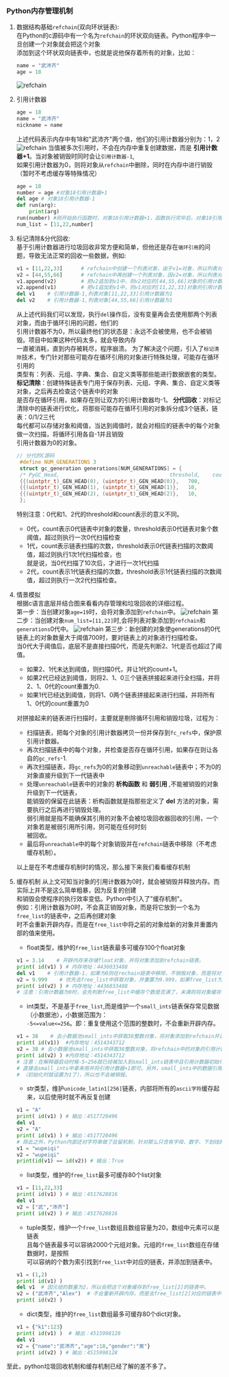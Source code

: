 ### Python内存管理机制 ###
1. 数据结构基础`refchain`(双向环状链表):    
    在Python的c源码中有一个名为`refchain`的环状双向链表。Python程序中一旦创建一个对象就会把这个对象    
    添加到这个环状双向链表中，也就是说他保存着所有的对象，比如：
    ```python
   name = "武沛齐"
   age = 18
    ```
   ![refchain](https://pythonav.com/media/uploads/2020/04/12/refchain_QxSm6Eg.png)
2. 引用计数器
    ```python
   age = 18
   name = "武沛齐"
   nickname = name
    ```
   上述代码表示内存中有18和"武沛齐"两个值，他们的引用计数器分别为：1，2
   ![refchain](https://pythonav.com/media/uploads/2020/04/12/cnt.png)
   当值被多次引用时，不会在内存中重复创建数据，而是 __引用计数器+1__。当对象被销毁时同时会让`引用计数器-1`,   
   如果引用计数器为0，则将对象从`refchain`中删除，同时在内存中进行销毁（暂时不考虑缓存等特殊情况）
   ```python
   age = 18
   number = age #对象18引用计数器+1
   del age # 对象18引用计数器-1
   def run(arg):
       print(arg)
   run(number) #刚开始执行函数时，对象18引用计数器+1，函数执行完毕后，对象18引用计数器-1
   num_list = [11,22,number]
    ```
3. 标记清除&分代回收:   
   基于引用计数器进行垃圾回收非常方便和简单，但他还是存在`循环引用`的问题，导致无法正常的回收一些数据，例如:
   ```python
   v1 = [11,22,33]      # refchain中创建一个列表对象，由于v1=对象，所以列表对象[11,22,33]引用计数器为1.
   v2 = [44,55,66]      # refchain中再创建一个列表对象，因v2=对象，所以列表对象[44,55,66]引用计数器为1.
   v1.append(v2)        # 把v2追加到v1中，则v2对应的[44,55,66]对象的引用计数器加1，最终为2.
   v2.append(v1)        # 把v1追加到v1中，则v1对应的[11,22,33]对象的引用计数器加1，最终为2.
   del v1    # 引用计数器-1,列表对象[11,22,33]引用计数器为1
   del v2    # 引用计数器-1,列表对象[44,55,66]引用计数器为1
   ```
   从上述代码我们可以发现，执行`del`操作后，没有变量再会去使用那两个列表对象，而由于循环引用的问题，他们的   
   引用计数器不为0，所以最终他们的状态是：永远不会被使用，也不会被销毁。项目中如果这种代码太多，就会导致内存   
   一直被消耗，直到内存被耗尽，程序崩溃。
   为了解决这个问题，引入了`标记清除`技术，专门针对那些可能存在循环引用的对象进行特殊处理，可能存在循环引用的   
   类型有：列表、元组、字典、集合、自定义类等那些能进行数据嵌套的类型。   
   **标记清除**：创建特殊链表专门用于保存列表、元组、字典、集合、自定义类等对象，之后再去检查这个链表中的对象   
   是否存在循环引用，如果存在则让双方的引用计数器均-1。
   **分代回收**：对标记清除中的链表进行优化，将那些可能存在循环引用的对象拆分成3个链表，链表：0/1/2三代   
   每代都可以存储对象和阈值，当达到阈值时，就会对相应的链表中的每个对象做一次扫描，将循环引用各自-1并且销毁   
   引用计数器为0的对象。
   ```c
   // 分代的C源码
    #define NUM_GENERATIONS 3
    struct gc_generation generations[NUM_GENERATIONS] = {
    /* PyGC_Head,                                    threshold,    count */
    {{(uintptr_t)_GEN_HEAD(0), (uintptr_t)_GEN_HEAD(0)},   700,        0}, // 0代
    {{(uintptr_t)_GEN_HEAD(1), (uintptr_t)_GEN_HEAD(1)},   10,         0}, // 1代
    {{(uintptr_t)_GEN_HEAD(2), (uintptr_t)_GEN_HEAD(2)},   10,         0}, // 2代
    };
   ```
   特别注意：0代和1、2代的threshold和count表示的意义不同。
   * 0代，count表示0代链表中对象的数量，threshold表示0代链表对象个数阈值，超过则执行一次0代扫描检查
   * 1代，count表示链表扫描的次数，threshold表示0代链表扫描的次数阈值，超过则执行1次1代扫描检查，也   
   就是说，当0代扫描了10次后，才进行一次1代扫描
   * 2代，count表示1代链表扫描的次数，threshold表示1代链表扫描的次数阈值，超过则执行一次2代扫描检查。
4. 情景模拟   
   根据c语言底层并结合图来看看内存管理和垃圾回收的详细过程。  
   第一步：当创建对象`age=19`时，会将对象添加到`refchain`中。
   ![refchain](https://pythonav.com/media/uploads/2020/04/13/1_Fkfhhda.png)
   第二步：当创建对象`num_list=[11,22]`时,会将列表对象添加到`refchain`和`generations`0代中。
   ![refchain](https://pythonav.com/media/uploads/2020/04/13/2.png)
   第三步：新创建的对象使generations的0代链表上的对象数量大于阈值700时，要对链表上的对象进行扫描检查。   
   当0代大于阈值后，底层不是直接扫描0代，而是先判断2、1代是否也超过了阈值。   
   * 如果2、1代未达到阈值，则扫描0代，并让1代的count+1。
   * 如果2代已经达到阈值，则将2、1、0三个链表拼接起来进行全扫描，并将2、1、0代的count重置为0.
   * 如果1代已经达到阈值，则将1、0两个链表拼接起来进行扫描，并将所有1、0代的count重置为0    
       
   对拼接起来的链表进行扫描时，主要就是剔除循环引用和销毁垃圾，过程为：  
   * 扫描链表，把每个对象的引用计数器拷贝一份并保存到`fc_refs`中，保护原引用计数器。
   * 再次扫描链表中的每个对象，并检查是否存在循环引用，如果存在则让各自的`gc_refs`-1.
   * 再次扫描链表，将`gc_refs`为0的对象移动到`unreachable`链表中；不为0的对象直接升级到下一代链表中
   * 处理`unreachable`链表中的对象的 __析构函数__ 和 __弱引用__ ,不能被销毁的对象升级到下一代链表，   
   能销毁的保留在此链表：析构函数就是指那些定义了 __del__ 方法的对象，需要执行之后再进行销毁处理。   
   弱引用就是指不能确保其引用的对象不会被垃圾回收器回收的引用，一个对象若是被弱引用所引用，则可能在任何时刻   
   被回收。
   * 最后将`unreachable`中的每个对象销毁并在`refchain`链表中移除（不考虑缓存机制）。
   
   以上是在不考虑缓存机制时的情况，那么接下来我们看看缓存机制
5. 缓存机制
   从上文可知当对象的引用计数器为0时，就会被销毁并释放内存。而实际上并不是这么简单粗暴，因为反复的创建   
   和销毁会使程序的执行效率变低。Python中引入了"缓存机制"。   
   例如：引用计数器为0时，不会真正销毁对象，而是将它放到一个名为`free_list`的链表中，之后再创建对象   
   时不会重新开辟内存，而是在`free_list`中将之前的对象给新的对象并重置内部的值来使用。
   * float类型，维护的`free_list`链表最多可缓存100个float对象
   ```python
   v1 = 3.14    # 开辟内存来存储float对象，并将对象添加到refchain链表。
   print( id(v1) ) # 内存地址：4436033488
   del v1    # 引用计数器-1，如果为0则在rechain链表中移除，不销毁对象，而是将对象添加到float的free_list.
   v2 = 9.999    # 优先去free_list中获取对象，并重置为9.999，如果free_list为空才重新开辟内存。
   print( id(v2) ) # 内存地址：4436033488
   # 注意：引用计数器为0时，会先判断free_list中缓存个数是否满了，未满则将对象缓存，已满则直接将对象销毁。
   ```
   * int类型，不是基于`free_list`,而是维护一个`small_ints`链表保存常见数据（小数据池），小数据范围为：   
   `-5<=value<=256`。即：重复使用这个范围的整数时，不会重新开辟内存。
   ```python
   v1 = 38    # 去小数据池small_ints中获取38整数对象，将对象添加到refchain并让引用计数器+1。
   print( id(v1))  #内存地址：4514343712
   v2 = 38 # 去小数据池small_ints中获取38整数对象，将refchain中的对象的引用计数器+1。
   print( id(v2) ) #内存地址：4514343712
   # 注意：在解释器启动时候-5~256就已经被加入到small_ints链表中且引用计数器初始化为1，代码中使用的值时
   # 直接去small_ints中拿来用并将引用计数器+1即可。另外，small_ints中的数据引用计数器永远不会为0
   # （初始化时就设置为1了），所以也不会被销毁。
   ```
   * str类型，维护`unicode_latin1[256]`链表，内部将所有的`ascii字符`缓存起来，以后使用时就不再反复创建
   ```python
   v1 = "A"
   print( id(v1) ) # 输出：4517720496
   del v1
   v2 = "A"
   print( id(v1) ) # 输出：4517720496
   # 除此之外，Python内部还对字符串做了驻留机制，针对那么只含有字母、数字、下划线的字符串（见源码Objects/codeobject.c），如果内存中已存在则不会重新在创建而是使用原来的地址里（不会像free_list那样一直在内存存活，只有内存中有才能被重复利用）。
   v1 = "wupeiqi"
   v2 = "wupeiqi"
   print(id(v1) == id(v2)) # 输出：True
   ```
   * list类型，维护的`free_list`最多可缓存80个list对象
   ```python
   v1 = [11,22,33]
   print( id(v1) ) # 输出：4517628816
   del v1
   v2 = ["武","沛齐"]
   print( id(v2) ) # 输出：4517628816
   ```
   * tuple类型，维护一个`free_list`数组且数组容量为20，数组中元素可以是链表   
   且每个链表最多可以容纳2000个元组对象。元组的`free_list`数组在存储数据时，是按照   
   可以容纳的个数为索引找到`free_list`中对应的链表，并添加到链表中。
   ```python
   v1 = (1,2)
   print( id(v1) )
   del v1  # 因元组的数量为2，所以会把这个对象缓存到free_list[2]的链表中。
   v2 = ("武沛齐","Alex")  # 不会重新开辟内存，而是去free_list[2]对应的链表中拿到一个对象来使用。
   print( id(v2) )
   ```
   * dict类型，维护的`free_list`数组最多可缓存80个dict对象。
   ```python
   v1 = {"k1":123}
   print( id(v1) )  # 输出：4515998128
   del v1
   v2 = {"name":"武沛齐","age":18,"gender":"男"}
   print( id(v2) ) # 输出：4515998128
   ```
   
至此，python垃圾回收机制和缓存机制已经了解的差不多了。

   
